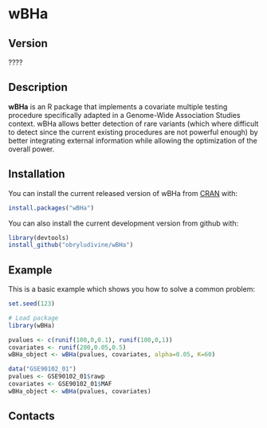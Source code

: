 
# wBHa

<!-- badges: start -->
<!-- badges: end -->
## Version 

????

## Description

**wBHa** is an R package that implements a covariate multiple testing procedure specifically adapted in a Genome-Wide Association Studies context. wBHa allows better detection of rare variants (which where difficult to detect since the current existing procedures are not powerful enough) by better integrating external information while allowing the optimization of the overall power.

## Installation

You can install the current released version of wBHa from [CRAN](https://CRAN.R-project.org) with:

``` r
install.packages("wBHa")
```

You can also install the current development version from github with:
``` r
library(devtools)
install_github("obryludivine/wBHa")
```

## Example

This is a basic example which shows you how to solve a common problem:

``` r
set.seed(123)

# Load package
library(wBHa)

pvalues <- c(runif(100,0,0.1), runif(100,0,1))
covariates <- runif(200,0.05,0.5)
wBHa_object <- wBHa(pvalues, covariates, alpha=0.05, K=60)

data("GSE90102_01")
pvalues <- GSE90102_01$rawp
covariates <- GSE90102_01$MAF
wBHa_object <- wBHa(pvalues, covariates)
```

## Contacts

